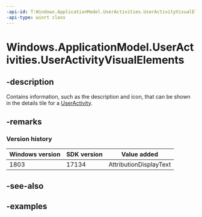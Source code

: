 ```yaml
---
-api-id: T:Windows.ApplicationModel.UserActivities.UserActivityVisualElements
-api-type: winrt class
---
```


<!-- Class syntax.
public class UserActivityVisualElements
-->

# Windows.ApplicationModel.UserActivities.UserActivityVisualElements

## -description

Contains information, such as the description and icon, that can be shown in the details tile for a [UserActivity](useractivity.md).

## -remarks

### Version history

| Windows version | SDK version | Value added |
| -- | -- | -- |
| 1803 | 17134 | AttributionDisplayText |

## -see-also

## -examples
